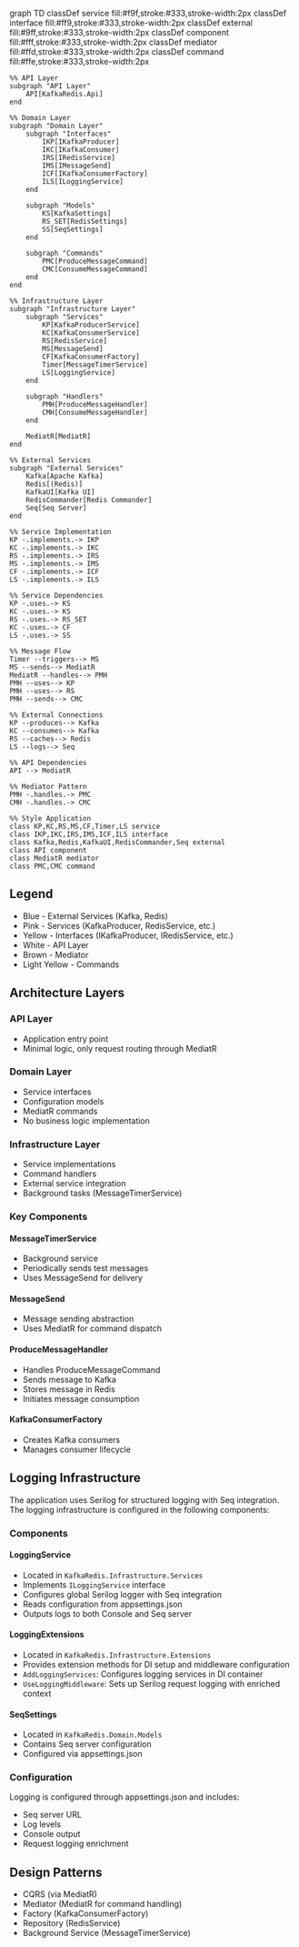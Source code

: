 graph TD
    classDef service fill:#f9f,stroke:#333,stroke-width:2px
    classDef interface fill:#ff9,stroke:#333,stroke-width:2px
    classDef external fill:#9ff,stroke:#333,stroke-width:2px
    classDef component fill:#fff,stroke:#333,stroke-width:2px
    classDef mediator fill:#ffd,stroke:#333,stroke-width:2px
    classDef command fill:#ffe,stroke:#333,stroke-width:2px

    %% API Layer
    subgraph "API Layer"
        API[KafkaRedis.Api]
    end

    %% Domain Layer
    subgraph "Domain Layer"
        subgraph "Interfaces"
            IKP[IKafkaProducer]
            IKC[IKafkaConsumer]
            IRS[IRedisService]
            IMS[IMessageSend]
            ICF[IKafkaConsumerFactory]
            ILS[ILoggingService]
        end

        subgraph "Models"
            KS[KafkaSettings]
            RS_SET[RedisSettings]
            SS[SeqSettings]
        end

        subgraph "Commands"
            PMC[ProduceMessageCommand]
            CMC[ConsumeMessageCommand]
        end
    end

    %% Infrastructure Layer
    subgraph "Infrastructure Layer"
        subgraph "Services"
            KP[KafkaProducerService]
            KC[KafkaConsumerService]
            RS[RedisService]
            MS[MessageSend]
            CF[KafkaConsumerFactory]
            Timer[MessageTimerService]
            LS[LoggingService]
        end

        subgraph "Handlers"
            PMH[ProduceMessageHandler]
            CMH[ConsumeMessageHandler]
        end

        MediatR[MediatR]
    end

    %% External Services
    subgraph "External Services"
        Kafka[Apache Kafka]
        Redis[(Redis)]
        KafkaUI[Kafka UI]
        RedisCommander[Redis Commander]
        Seq[Seq Server]
    end

    %% Service Implementation
    KP -.implements.-> IKP
    KC -.implements.-> IKC
    RS -.implements.-> IRS
    MS -.implements.-> IMS
    CF -.implements.-> ICF
    LS -.implements.-> ILS

    %% Service Dependencies
    KP -.uses.-> KS
    KC -.uses.-> KS
    RS -.uses.-> RS_SET
    KC -.uses.-> CF
    LS -.uses.-> SS

    %% Message Flow
    Timer --triggers--> MS
    MS --sends--> MediatR
    MediatR --handles--> PMH
    PMH --uses--> KP
    PMH --uses--> RS
    PMH --sends--> CMC
    
    %% External Connections
    KP --produces--> Kafka
    KC --consumes--> Kafka
    RS --caches--> Redis
    LS --logs--> Seq

    %% API Dependencies
    API --> MediatR
    
    %% Mediator Pattern
    PMH -.handles.-> PMC
    CMH -.handles.-> CMC

    %% Style Application
    class KP,KC,RS,MS,CF,Timer,LS service
    class IKP,IKC,IRS,IMS,ICF,ILS interface
    class Kafka,Redis,KafkaUI,RedisCommander,Seq external
    class API component
    class MediatR mediator
    class PMC,CMC command

## Legend

- Blue - External Services (Kafka, Redis)
- Pink - Services (KafkaProducer, RedisService, etc.)
- Yellow - Interfaces (IKafkaProducer, IRedisService, etc.)
- White - API Layer
- Brown - Mediator
- Light Yellow - Commands

## Architecture Layers

### API Layer
- Application entry point
- Minimal logic, only request routing through MediatR

### Domain Layer
- Service interfaces
- Configuration models
- MediatR commands
- No business logic implementation

### Infrastructure Layer
- Service implementations
- Command handlers
- External service integration
- Background tasks (MessageTimerService)

### Key Components

#### MessageTimerService
- Background service
- Periodically sends test messages
- Uses MessageSend for delivery

#### MessageSend
- Message sending abstraction
- Uses MediatR for command dispatch

#### ProduceMessageHandler
- Handles ProduceMessageCommand
- Sends message to Kafka
- Stores message in Redis
- Initiates message consumption

#### KafkaConsumerFactory
- Creates Kafka consumers
- Manages consumer lifecycle

## Logging Infrastructure

The application uses Serilog for structured logging with Seq integration. The logging infrastructure is configured in the following components:

### Components

#### LoggingService
- Located in `KafkaRedis.Infrastructure.Services`
- Implements `ILoggingService` interface
- Configures global Serilog logger with Seq integration
- Reads configuration from appsettings.json
- Outputs logs to both Console and Seq server

#### LoggingExtensions
- Located in `KafkaRedis.Infrastructure.Extensions`
- Provides extension methods for DI setup and middleware configuration
- `AddLoggingServices`: Configures logging services in DI container
- `UseLoggingMiddleware`: Sets up Serilog request logging with enriched context

#### SeqSettings
- Located in `KafkaRedis.Domain.Models`
- Contains Seq server configuration
- Configured via appsettings.json

### Configuration
Logging is configured through appsettings.json and includes:
- Seq server URL
- Log levels
- Console output
- Request logging enrichment

## Design Patterns
- CQRS (via MediatR)
- Mediator (MediatR for command handling)
- Factory (KafkaConsumerFactory)
- Repository (RedisService)
- Background Service (MessageTimerService)
